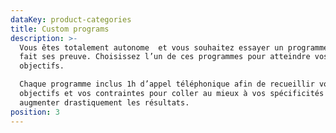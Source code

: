 ```yaml
---
dataKey: product-categories
title: Custom programs
description: >-
  Vous êtes totalement autonome  et vous souhaitez essayer un programme qui a
  fait ses preuve. Choisissez l’un de ces programmes pour atteindre vos
  objectifs.

  Chaque programme inclus 1h d’appel téléphonique afin de recueillir vos
  objectifs et vos contraintes pour coller au mieux à vos spécificités et
  augmenter drastiquement les résultats.
position: 3
---
```



